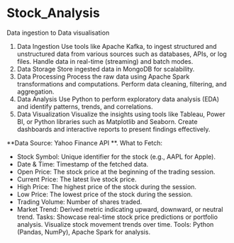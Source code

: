 # Stock_Analysis
Data ingestion to Data visualisation
1. Data Ingestion
Use tools like Apache Kafka,  to ingest structured and unstructured data from various sources such as databases, APIs, or log files.
Handle data in real-time (streaming) and batch modes.
2. Data Storage
Store ingested data in  MongoDB for scalability.
3. Data Processing
Process the raw data using Apache Spark  transformations and computations.
Perform data cleaning, filtering, and aggregation.
4. Data Analysis
Use Python to perform exploratory data analysis (EDA) and identify patterns, trends, and correlations.
5. Data Visualization
Visualize the insights using tools like Tableau, Power BI, or Python libraries such as Matplotlib and Seaborn.
Create dashboards and interactive reports to present findings effectively.

**Data Source: Yahoo Finance API **.
What to Fetch: 
- Stock Symbol: Unique identifier for the stock (e.g., AAPL for Apple).
- Date & Time: Timestamp of the fetched data.
- Open Price: The stock price at the beginning of the trading session.
- Current Price: The latest live stock price.
- High Price: The highest price of the stock during the session.
- Low Price: The lowest price of the stock during the session.
- Trading Volume: Number of shares traded.
- Market Trend: Derived metric indicating upward, downward, or neutral trend.
Tasks:
Showcase real-time stock price predictions or portfolio analysis.
Visualize stock movement trends over time.
Tools: Python (Pandas, NumPy), Apache Spark for analysis.
